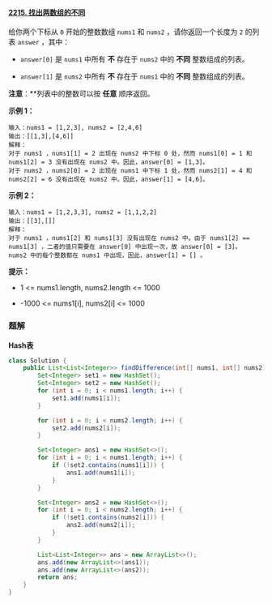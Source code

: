#### [2215. 找出两数组的不同](https://leetcode-cn.com/problems/find-the-difference-of-two-arrays/)

给你两个下标从 `0` 开始的整数数组 `nums1` 和 `nums2` ，请你返回一个长度为 `2` 的列表 `answer` ，其中：

- `answer[0]` 是 `nums1` 中所有 **不** 存在于 `nums2` 中的 **不同** 整数组成的列表。

- `answer[1]` 是 `nums2` 中所有 **不** 存在于 `nums1` 中的 **不同** 整数组成的列表。

**注意**：**列表中的整数可以按 **任意** 顺序返回。

**示例 1：**

```shell
输入：nums1 = [1,2,3], nums2 = [2,4,6]
输出：[[1,3],[4,6]]
解释：
对于 nums1 ，nums1[1] = 2 出现在 nums2 中下标 0 处，然而 nums1[0] = 1 和 nums1[2] = 3 没有出现在 nums2 中。因此，answer[0] = [1,3]。
对于 nums2 ，nums2[0] = 2 出现在 nums1 中下标 1 处，然而 nums2[1] = 4 和 nums2[2] = 6 没有出现在 nums2 中。因此，answer[1] = [4,6]。
```

**示例 2：**

```shell
输入：nums1 = [1,2,3,3], nums2 = [1,1,2,2]
输出：[[3],[]]
解释：
对于 nums1 ，nums1[2] 和 nums1[3] 没有出现在 nums2 中。由于 nums1[2] == nums1[3] ，二者的值只需要在 answer[0] 中出现一次，故 answer[0] = [3]。
nums2 中的每个整数都在 nums1 中出现，因此，answer[1] = [] 。 
```

**提示：**

* 1 <= nums1.length, nums2.length <= 1000

* -1000 <= nums1[i], nums2[i] <= 1000

### 题解

**Hash表**

```java
class Solution {
    public List<List<Integer>> findDifference(int[] nums1, int[] nums2) {
        Set<Integer> set1 = new HashSet();
        Set<Integer> set2 = new HashSet();
        for (int i = 0; i < nums1.length; i++) {
            set1.add(nums1[i]);
        }

        for (int i = 0; i < nums2.length; i++) {
            set2.add(nums2[i]);
        }

        Set<Integer> ans1 = new HashSet<>();
        for (int i = 0; i < nums1.length; i++) {
            if (!set2.contains(nums1[i])) {
                ans1.add(nums1[i]);
            }
        }

        Set<Integer> ans2 = new HashSet<>();
        for (int i = 0; i < nums2.length; i++) {
            if (!set1.contains(nums2[i])) {
                ans2.add(nums2[i]);
            }
        }

        List<List<Integer>> ans = new ArrayList<>();
        ans.add(new ArrayList<>(ans1));
        ans.add(new ArrayList<>(ans2));
        return ans;
    }
}
```
